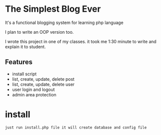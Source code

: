The Simplest Blog Ever
============

It's a functional blogging  system for learning php language

I plan to write an OOP version too.

I wrote this project in one of my classes. it took me 1:30 minute to write and explain it to student.

## Features  
  * install script
  * list, create, update, delete post    
  * list, create, update, delete user    
  * user login and logout
  * admin area protection

# install 
    just run install.php file it will create database and config file
